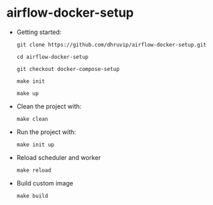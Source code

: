 # airflow-docker-setup
- Getting started:

  `git clone https://github.com/dhruvip/airflow-docker-setup.git `

  `cd airflow-docker-setup`

  `git checkout docker-compose-setup`

  `make init`

  `make up `

- Clean the project with:

    ``` make clean ```
- Run the project with:

    ``` make init up ```
- Reload scheduler and worker

    ``` make reload  ```
- Build custom image 

    ``` make build ```